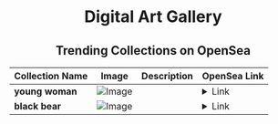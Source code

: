<div align="center">

# Digital Art Gallery

## Trending Collections on OpenSea

| Collection Name                       | Image                                                                                     | Description                       | OpenSea Link                                                                                          |
|---------------------------------------|-------------------------------------------------------------------------------------------|-----------------------------------|--------------------------------------------------------------------------------------------------------|
| **young woman** | ![Image](https://i.seadn.io/s/raw/files/d35fba01abafabeffca26a41cdc24646.png?w=500&auto=format?w=200&auto=format) |  | <details><summary>Link</summary>[young woman](https://opensea.io/collection/young-woman-18)</details> |
| **black bear** | ![Image](https://i.seadn.io/s/raw/files/dd0f756f0167ac3b78c45da2473e4712.jpg?w=500&auto=format?w=200&auto=format) |  | <details><summary>Link</summary>[black bear](https://opensea.io/collection/black-bear-11)</details> |

</div>